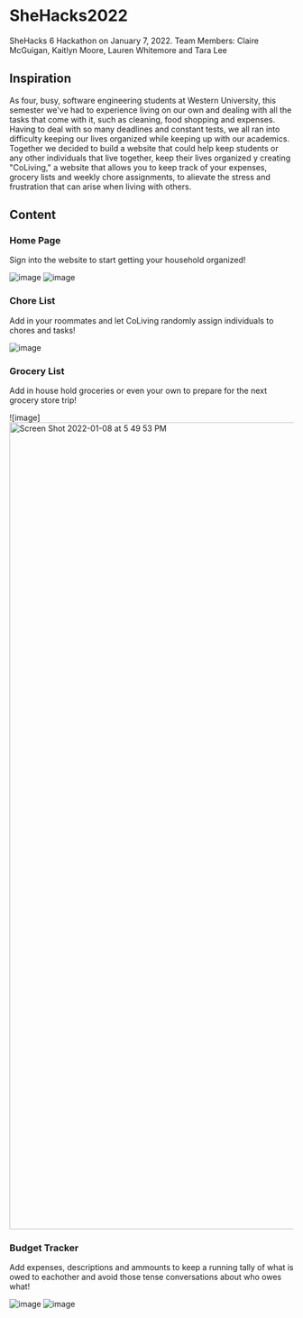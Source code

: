 # SheHacks2022
SheHacks 6 Hackathon on January 7, 2022. 
Team Members: Claire McGuigan, Kaitlyn Moore, Lauren Whitemore and Tara Lee

## Inspiration
As four, busy, software engineering students at Western University, this semester we've had to experience living on our own and dealing with all the tasks that come with it, such as cleaning, food shopping and expenses. Having to deal with so many deadlines and constant tests, we all ran into difficulty keeping our lives organized while keeping up with our academics. Together we decided to build a website that could help keep students or any other individuals that live together, keep their lives organized y creating "CoLiving," a website that allows you to keep track of your expenses, grocery lists and weekly chore assignments, to alievate the stress and frustration that can arise when living with others.

## Content

### Home Page

Sign into the website to start getting your household organized!

![image](https://user-images.githubusercontent.com/96666915/148665009-34697abc-6b0a-4fbf-bd04-e03260f0c1dd.png)
![image](https://user-images.githubusercontent.com/96666915/148665096-90540aa1-8cdf-45c9-a039-366ee81d1a97.png)


### Chore List

Add in your roommates and let CoLiving randomly assign individuals to chores and tasks!

![image](https://user-images.githubusercontent.com/96666915/148665023-a18961b2-b322-4e91-8fdd-11ec07faa30e.png)

### Grocery List

Add in house hold groceries or even your own to prepare for the next grocery store trip!

![image]<img width="1432" alt="Screen Shot 2022-01-08 at 5 49 53 PM" src="https://user-images.githubusercontent.com/90729743/148665311-9329f98e-5a49-4f45-9017-a295e66548cf.png">

### Budget Tracker

Add expenses, descriptions and ammounts to keep a running tally of what is owed to eachother and avoid those tense conversations about who owes what!

![image](https://user-images.githubusercontent.com/96666915/148665059-ee4ea18f-1987-4625-bcc0-5ab3ebd89ac5.png)
![image](https://user-images.githubusercontent.com/96666915/148665080-481e385d-b2e3-434d-9c55-3476db27a862.png)

